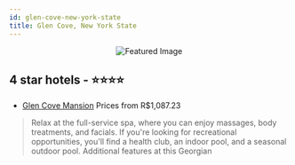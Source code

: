 ```yaml
---
id: glen-cove-new-york-state
title: Glen Cove, New York State
---
```


<center><img src="https://i.travelapi.com/hotels/1000000/870000/862800/862714/b6d7b163_z.jpg" alt="Featured Image" /></center>


##  4 star hotels - ⭐️⭐️⭐️⭐️

-    [Glen Cove Mansion](https://us.hurb.com/hotels/glen-cove/glen-cove-mansion-JNP-JP113970?cmp=18055) Prices from R$1,087.23
   > Relax at the full-service spa, where you can enjoy massages, body treatments, and facials. If you're looking for recreational opportunities, you'll find a health club, an indoor pool, and a seasonal outdoor pool. Additional features at this Georgian 
